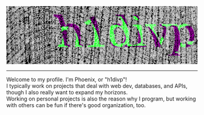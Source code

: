 <div align="center">
    <img src="img4.png" alt="Profile image">
</div>
<hr>
<p>
    Welcome to my profile. I'm Phoenix, or "h1divp"! <br>
    I typically work on projects that deal with web dev, databases, and APIs, though I also really want to expand my horizons.<br>
    Working on personal projects is also the reason why I program, but working with others can be fun if there's good organization, too.
</p>
